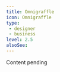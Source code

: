```yaml
---
title: Omnigraffle
icon: Omnigraffle
type:
 - designer
 - business
level: 2.5
alsoSee:
---
```


Content pending
